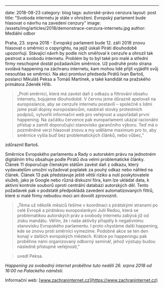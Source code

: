 ---
date:         2018-08-23
category:     blog
tags:         autorské-právo cenzura
layout:       post
title:        "Svoboda internetu je stále v ohrožení. Evropský parlament bude hlasovat o návrhu na zavedení cenzury"
image:        /assets/img/articles/2018/demonstrace-cenzura-internetu.jpg
author:       Mediální odbor

Praha, 23. srpna 2018 - Evropský parlament bude 12. září 2018 znovu hlasovat o směrnici o copyrightu, na jejíž úskalí Piráti dlouhodobě upozorňují. Stávající návrh by podle nich směřoval k cenzuře a ohrozil tak pestrost a svobodu internetu. Problém by to byl také pro malé a střední firmy neschopné dostát požadavkům směrnice. Už podruhé proto strana svolává happening na záchranu internetu, kam mohou lidé přijít vyjádřit svůj nesouhlas se směrnicí. Na akci promluví předseda Pirátů Ivan Bartoš, poslanci Mikuláš Peksa a Tomáš Martínek, a také kandidát na pražského primátora Zdeněk Hřib.

> „Proti směrnici, která má zavést daň z odkazu a filtrování obsahu internetu, bojujeme dlouhodobě. V červnu jsme důrazně apelovali na europoslance, aby se cenzuře internetu postavili – společně s lidmi jsme psali dopisy europoslancům, nasbírali stovky protestních podpisů, vytvořili informační web pro veřejnost a uspořádali první happening. Na začátku července pak europarlament ukázal racionální přístup a zamítl doporučující stanovisko garančního výboru. Teď má o pozměněné verzi hlasovat znovu a my uděláme maximum pro to, aby směrnice vyšla buď bez problematických článků, nebo vůbec,” 

zdůraznil Bartoš.

Směrnice Evropského parlamentu a Rady o autorském právu na jednotném digitálním trhu obsahuje podle Pirátů dva velmi problematické články. Článek 11 doporučuje členským státům zavést daň z odkazu, který vydavatelům umožní vyžadovat poplatek za pouhý odkaz nebo náhled na článek. Článek 13 pak představuje ještě větší riziko a nutí poskytovatele služeb, jako je Google nebo různá diskuzní fóra, kam lze ukládat data, k aktivní kontrole souborů oproti centrální databázi autorských děl. Tento požadavek pak v podstatě předpokládá zavedení automatizovaných filtrů, které si malé firmy nebudou moci ani dovolit zprovoznit. 

> „Téma už několik měsíců řešíme v koordinaci s pirátskými stranami po celé Evropě a pirátskou europoslankyní Julií Redou, která se problematikou autorských práv a svobody internetu zabývá již od zisku mandátu. Věřím, že i naše aktivity přispěly k negativnímu stanovisku Evropského parlamentu. I proto chystáme další happening, kde se znovu proti směrnici vymezíme. Podobné akce se ten den konají v dalších evropských městech. Krátce po happeningu pak proběhne námi organizovaný odborný seminář, jehož výstupy budou následně přístupné veřejnosti,”

> uvedl Peksa.

*Happening za svobodný internet proběhne tuto neděli 26. srpna 2018 od 16:00 na Palackého náměstí.*

Informační web: [www.zachraninternet.cz](https://www.zachraninternet.cz)
